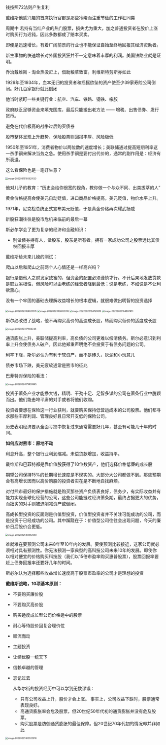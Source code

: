 钱按照72法则产生复利

戴维斯他感兴趣的首席执行官都是那些冷峻而注重节俭的工作狂同类

周期中 若持有当红产业的热门股票，损失尤为重大，加之普通投资者在股价上涨时购买行为迟钝，因此多数都成了赔本买卖。



即便是迅速增长，有着广阔前景的行业也不能保证自始至终地回报其经济资助者。

新生事物的快速增长对外国投资狂并不一定意味着丰厚的利润。美国铁路业就是证明。





乔治戴维斯 - 淘金热没赶上，借助粮草致富。利维斯特劳斯亦如此

1929年至1934年，血本无归的投资者和摇摇欲坠的资产使至少39家寿险公司倒闭。好几百家银行就此倒闭



他当时紧盯一些关键行业：航空、汽车、铁路、钢铁、橡胶



政府缺乏足够资金来填充国库，最后只能搬出老方法 —— 增税、出售债券、发行货币。

避免在代价极高的战争过后购买债券

股市整体呈现上升趋势，保险股票则回报丰厚、风险极低



1950年至1951年，消费者物价以两位数的速度增长；美联储通过提高短期利率这一杀手锏来解决当务之急。使用杀手锏是要付出代价的，通常的副作用是：经济有所衰退。



这么看保险也是一笔好生意？

<img src="/Users/yangli/Library/Application Support/typora-user-images/image-20220819180829120.png" alt="image-20220819180829120" style="zoom:50%;margin-left:-2px" />



他对儿子的教育：“历史会给你很宽的视角，教你做一个与众不同、出类拔萃的人”



黄金价格提高会使美元自动贬值，进口商品价格提高，美元贬值，物价水平上升。

1971年，尼克松总统正式宣布美元贬值，于是黄金价格再次耀武扬威



新股狂潮往往是股市危机来临前的最后一幕



斯必尔学会了更为复杂的经济和金融知识：

* 别做债券持有人，做股东，股东是所有者。拥有一家成功公司之股票远比其债权回报丰厚



戴维斯给未来儿媳的测试：

爬山以后和爬山之前两个人心情还是一样高兴吗？



银行是借他人之财发家致富的，但资金的配置必须谨慎才行。不计后果地发放贷款是职业劣根性，但风险可以由老练的经营者降到最低；说是老练，不如说是不让利欲熏心。

没有一个牢固的基础去理解收益增长的根本逻辑，就很难做出明智的投资选择

<img src="/Users/yangli/Library/Application Support/typora-user-images/image-20220823164621376.png" alt="image-20220823164621376" style="zoom:50%;margin-left:-2px" />

<img src="/Users/yangli/Library/Application Support/typora-user-images/image-20220823164653316.png" alt="image-20220823164653316" style="zoom:50%;margin-left:-2px" />

<img src="/Users/yangli/Library/Application Support/typora-user-images/image-20220823164729616.png" alt="image-20220823164729616" style="zoom:50%;margin-left:-1px" />

<img src="/Users/yangli/Library/Application Support/typora-user-images/image-20220823164807451.png" alt="image-20220823164807451" style="zoom:50%;margin-left:-2px" />







斯尔必改进了战略，他不再购买高价的高速成长股，转而购买低价的适度成长股

<img src="/Users/yangli/Library/Application Support/typora-user-images/image-20220823171104248.png" alt="image-20220823171104248" style="zoom:50%;margin-left:-2px" />







通货膨胀上升，美联储提高利率，高负债的公司更难以偿清债务。斯尔必意识到利率上升会使债务人破产，因此他郑重声明绝不会投资于有债务问题的公司。

利率下降，斯尔必认为有利于软资产，而不是砖头，灰泥和小玩意儿

债券市场下跌，美元疲软通常是熊市的征兆



巴菲特对保险的看法：

<img src="/Users/yangli/Library/Application Support/typora-user-images/image-20220824171439945.png" alt="image-20220824171439945" style="zoom:50%;margin-left:-2px" />



投资于萧条产业才能挣大钱，精明、干劲十足、足智多谋的公司在萧条行业中脱颖而出。他们能击垮平庸的对手或者将他们收购。

投资者要想在保险这一行业获利，就要购买保持低营运成本的公司股票。他们都寻求那些丰厚利润、管理良好且日常开支低的保险公司。



历史表明经济要从全面亏损中恢复过来通常需要好几年，甚至有可能几十年的时间。

**如何应对熊市：原地不动**



利息升高，整个银行业利润缩减。未偿贷款增加，收益持平。

戴维斯和巴菲特都是靠价值股获得了10位数资产，他们选择价格低廉的成长股

期望公司保持15%的长期增长速度是不现实的。大部分大公司都做不到。那些预期会有高增长因而以高价购股的投资者实在是不断地自找麻烦。



对付熊市最好的保护措施就是购买那些资产负债表良好，债务少，有实际收益并有能力实现全球化经营的公司，这些公司能挺过经济萧条期，最终占据更大的优势，而拙劣的对手则被迫削减资产或倒闭。

高成长型投资的反面则是价值型投资，价值型投资者并不关注可能成功的公司，而是投资于已经成功的公司。其中蹊跷在于：价值型公司往往会出现问题，今天的廉价日后股价会更低。



<img src="/Users/yangli/Library/Application Support/typora-user-images/image-20220825161352089.png" alt="image-20220825161352089" style="zoom:50%;margin-left:-2px" />



难就难在要预测公司未来8年至10年内的发展。要使预测比较接近，这家公司就必须相对具有预测性。你无法预测一家典型的高科技公司未来10年的发展。即使你以相对便宜的价格购买科技股（我们以15倍市盈率购买惠普股票），股票回报率要赶上债券回报率还要好几年的时间。



斯必尔认为选择那些收益增长速度高于股票市盈率的公司才是理想的投资

**戴维斯战略，10项基本原则：**

* 不要购买廉价股

* 不要购买高价股

* 购买适度成长型公司价格适中的股票

* 耐心等待股价回复合理价位

* 顺流而动

* 主题投资

* 让绩优股一统天下

* 信赖卓越的管理

* 忘记过去

  从华尔街的投资经历中可以学到无数谬误：

  * 只有公司收益上升，股价才会上涨。 事实上，公司收益下跌时，股票通常表现良好。
  * 高通货膨胀率会危及股票，但20世纪50年代初的通货膨胀并没有危及股票。
  * 购买股票是防御通货膨胀的最佳保障。但20世纪70年代初的情况却并非如此







<img src="/Users/yangli/Library/Application Support/typora-user-images/image-20220825165020816.png" alt="image-20220825165020816" style="zoom:50%;margin-left:-2px" />